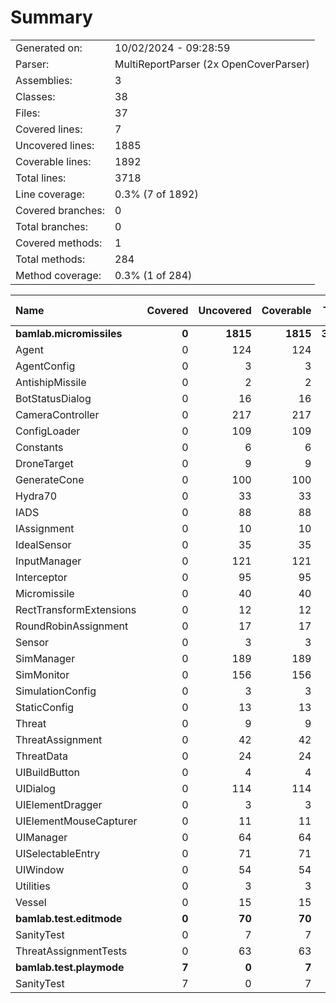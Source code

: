﻿# Summary
|||
|:---|:---|
| Generated on: | 10/02/2024 - 09:28:59 |
| Parser: | MultiReportParser (2x OpenCoverParser) |
| Assemblies: | 3 |
| Classes: | 38 |
| Files: | 37 |
| Covered lines: | 7 |
| Uncovered lines: | 1885 |
| Coverable lines: | 1892 |
| Total lines: | 3718 |
| Line coverage: | 0.3% (7 of 1892) |
| Covered branches: | 0 |
| Total branches: | 0 |
| Covered methods: | 1 |
| Total methods: | 284 |
| Method coverage: | 0.3% (1 of 284) |

|**Name**|**Covered**|**Uncovered**|**Coverable**|**Total**|**Line coverage**|**Covered**|**Total**|**Branch coverage**|**Covered**|**Total**|**Method coverage**|
|:---|---:|---:|---:|---:|---:|---:|---:|---:|---:|---:|---:|
|**bamlab.micromissiles**|**0**|**1815**|**1815**|**3653**|**0%**|**0**|**0**|****|**0**|**279**|**0%**|
|Agent|0|124|124|208|0%|0|0||0|23|0%|
|AgentConfig|0|3|3|123|0%|0|0||0|1|0%|
|AntishipMissile|0|2|2|11|0%|0|0||0|2|0%|
|BotStatusDialog|0|16|16|36|0%|0|0||0|2|0%|
|CameraController|0|217|217|490|0%|0|0||0|23|0%|
|ConfigLoader|0|109|109|168|0%|0|0||0|12|0%|
|Constants|0|6|6|17|0%|0|0||0|2|0%|
|DroneTarget|0|9|9|21|0%|0|0||0|5|0%|
|GenerateCone|0|100|100|144|0%|0|0||0|9|0%|
|Hydra70|0|33|33|53|0%|0|0||0|5|0%|
|IADS|0|88|88|146|0%|0|0||0|17|0%|
|IAssignment|0|10|10|40|0%|0|0||0|3|0%|
|IdealSensor|0|35|35|71|0%|0|0||0|4|0%|
|InputManager|0|121|121|194|0%|0|0||0|11|0%|
|Interceptor|0|95|95|157|0%|0|0||0|15|0%|
|Micromissile|0|40|40|78|0%|0|0||0|4|0%|
|RectTransformExtensions|0|12|12|23|0%|0|0||0|4|0%|
|RoundRobinAssignment|0|17|17|43|0%|0|0||0|2|0%|
|Sensor|0|3|3|70|0%|0|0||0|1|0%|
|SimManager|0|189|189|326|0%|0|0||0|26|0%|
|SimMonitor|0|156|156|263|0%|0|0||0|19|0%|
|SimulationConfig|0|3|3|123|0%|0|0||0|1|0%|
|StaticConfig|0|13|13|43|0%|0|0||0|5|0%|
|Threat|0|9|9|17|0%|0|0||0|3|0%|
|ThreatAssignment|0|42|42|79|0%|0|0||0|5|0%|
|ThreatData|0|24|24|48|0%|0|0||0|5|0%|
|UIBuildButton|0|4|4|18|0%|0|0||0|2|0%|
|UIDialog|0|114|114|213|0%|0|0||0|18|0%|
|UIElementDragger|0|3|3|15|0%|0|0||0|1|0%|
|UIElementMouseCapturer|0|11|11|25|0%|0|0||0|3|0%|
|UIManager|0|64|64|127|0%|0|0||0|16|0%|
|UISelectableEntry|0|71|71|119|0%|0|0||0|15|0%|
|UIWindow|0|54|54|108|0%|0|0||0|9|0%|
|Utilities|0|3|3|9|0%|0|0||0|1|0%|
|Vessel|0|15|15|27|0%|0|0||0|5|0%|
|**bamlab.test.editmode**|**0**|**70**|**70**|**163**|**0%**|**0**|**0**|****|**0**|**4**|**0%**|
|SanityTest|0|7|7|25|0%|0|0||0|2|0%|
|ThreatAssignmentTests|0|63|63|138|0%|0|0||0|2|0%|
|**bamlab.test.playmode**|**7**|**0**|**7**|**25**|**100%**|**0**|**0**|****|**1**|**1**|**100%**|
|SanityTest|7|0|7|25|100%|0|0||1|1|100%|
